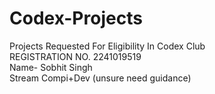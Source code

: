 # Codex-Projects
Projects Requested For Eligibility In Codex Club <br>
REGISTRATION NO. 2241019519 <br>
Name- Sobhit Singh <br>
Stream Compi+Dev (unsure need guidance) <br>
